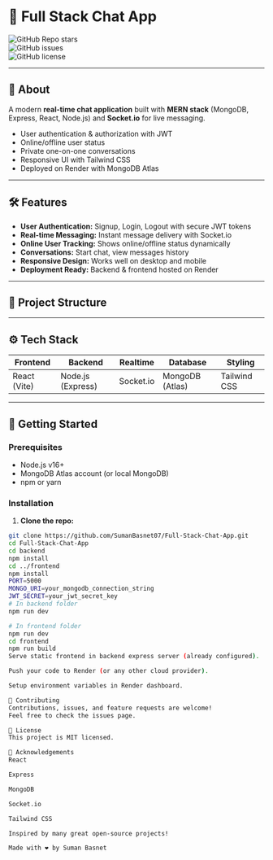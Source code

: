# 🚀 Full Stack Chat App

![GitHub Repo stars](https://img.shields.io/github/stars/SumanBasnet07/Full-Stack-Chat-App?style=social)  
![GitHub issues](https://img.shields.io/github/issues/SumanBasnet07/Full-Stack-Chat-App)  
![GitHub license](https://img.shields.io/github/license/SumanBasnet07/Full-Stack-Chat-App)  

---

## 💬 About

A modern **real-time chat application** built with **MERN stack** (MongoDB, Express, React, Node.js) and **Socket.io** for live messaging.

- User authentication & authorization with JWT
- Online/offline user status
- Private one-on-one conversations
- Responsive UI with Tailwind CSS
- Deployed on Render with MongoDB Atlas

---

## 🛠 Features

- **User Authentication:** Signup, Login, Logout with secure JWT tokens
- **Real-time Messaging:** Instant message delivery with Socket.io
- **Online User Tracking:** Shows online/offline status dynamically
- **Conversations:** Start chat, view messages history
- **Responsive Design:** Works well on desktop and mobile
- **Deployment Ready:** Backend & frontend hosted on Render

---

## 📁 Project Structure


---

## ⚙️ Tech Stack

| Frontend        | Backend         | Realtime        | Database       | Styling      |
|-----------------|-----------------|-----------------|----------------|--------------|
| React (Vite)    | Node.js (Express) | Socket.io       | MongoDB (Atlas) | Tailwind CSS |

---

## 🚀 Getting Started

### Prerequisites

- Node.js v16+
- MongoDB Atlas account (or local MongoDB)
- npm or yarn

### Installation

1. **Clone the repo:**

```bash
git clone https://github.com/SumanBasnet07/Full-Stack-Chat-App.git
cd Full-Stack-Chat-App
cd backend
npm install
cd ../frontend
npm install
PORT=5000
MONGO_URI=your_mongodb_connection_string
JWT_SECRET=your_jwt_secret_key
# In backend folder
npm run dev

# In frontend folder
npm run dev
cd frontend
npm run build
Serve static frontend in backend express server (already configured).

Push your code to Render (or any other cloud provider).

Setup environment variables in Render dashboard.

🤝 Contributing
Contributions, issues, and feature requests are welcome!
Feel free to check the issues page.

📄 License
This project is MIT licensed.

🙏 Acknowledgements
React

Express

MongoDB

Socket.io

Tailwind CSS

Inspired by many great open-source projects!

Made with ❤️ by Suman Basnet
